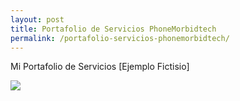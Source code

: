 ```yaml
---
layout: post
title: Portafolio de Servicios PhoneMorbidtech
permalink: /portafolio-servicios-phonemorbidtech/
---
```


Mi Portafolio de Servicios [Ejemplo Fictisio]

<img src="{{ site.baseurl }}/images/portafolio-phm-1.jpg"/>
